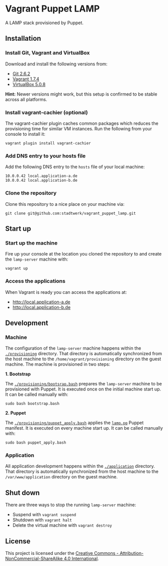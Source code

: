 Vagrant Puppet LAMP
==========

A LAMP stack provisioned by Puppet.

Installation
------------

### Install Git, Vagrant and VirtualBox

Download and install the following versions from:

* [Git 2.6.2](http://git-scm.com/)
* [Vagrant 1.7.4](http://www.vagrantup.com/downloads.html)
* [VirtualBox 5.0.8](http://download.virtualbox.org/virtualbox/5.0.8/) 

**Hint:** Newer versions might work, but this setup is confirmed to be stable across all platforms.

### Install vagrant-cachier (optional)

The vagrant-cachier plugin caches common packages which reduces the provisioning time for similar VM instances. Run the following from your console to install it:

    vagrant plugin install vagrant-cachier

### Add DNS entry to your hosts file

Add the following DNS entry to the `hosts` file of your local machine:

    10.0.0.42 local.application-a.de
    10.0.0.42 local.application-b.de

### Clone the repository

Clone this repository to a nice place on your machine via: 

    git clone git@github.com:stadtwerk/vagrant_puppet_lamp.git

Start up
--------

### Start up the machine

Fire up your console at the location you cloned the repository to and create the `lamp-server` machine with:

    vagrant up

### Access the applications

When Vagrant is ready you can access the applications at:

* http://local.application-a.de
* http://local.application-b.de

Development
--------

### Machine

The configuration of the `lamp-server` machine happens within the [`./provisioning`](provisioning/) directory. That directory is automatically synchronized from the host machine to the `/home/vagrant/provisioning` directory on the guest machine. The machine is provisioned in two steps:

**1. Bootstrap**

The [`./provisioning/bootsrap.bash`](provisioning/bootsrap.bash) prepares the `lamp-server` machine to be provisioned with Puppet. It is executed once on the initial machine start up. It can be called manually with: 

    sudo bash bootstrap.bash 

**2. Puppet**

The [`./provisioning/puppet_apply.bash`](provisioning/puppet_apply.bash) applies the [`lamp.pp`](provisioning/puppet/manifests/lamp.pp) Puppet manifest. It is executed on every machine start up. It can be called manually with:

    sudo bash puppet_apply.bash


### Application

All application development happens within the [`./application`](application/) directory. That directory is automatically synchronized from the host machine to the `/var/www/application` directory on the guest machine.


Shut down
---------
There are three ways to stop the running `lamp-server` machine:

* Suspend with `vagrant suspend`
* Shutdown with `vagrant halt`
* Delete the virtual machine with `vagrant destroy`


License
-----------
This project is licensed under the [Creative Commons - Attribution-NonCommercial-ShareAlike 4.0 International](http://creativecommons.org/licenses/by-nc-sa/4.0/).
